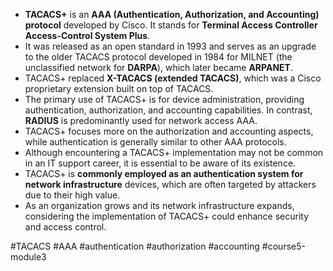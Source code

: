 - **TACACS+** is an **AAA (Authentication, Authorization, and Accounting) protocol** developed by Cisco. It stands for **Terminal Access Controller Access-Control System Plus**.
- It was released as an open standard in 1993 and serves as an upgrade to the older TACACS protocol developed in 1984 for MILNET (the unclassified network for **DARPA**), which later became **ARPANET**.
- TACACS+ replaced **X-TACACS (extended TACACS)**, which was a Cisco proprietary extension built on top of TACACS.
- The primary use of TACACS+ is for device administration, providing authentication, authorization, and accounting capabilities. In contrast, **RADIUS** is predominantly used for network access AAA.
- TACACS+ focuses more on the authorization and accounting aspects, while authentication is generally similar to other AAA protocols.
- Although encountering a TACACS+ implementation may not be common in an IT support career, it is essential to be aware of its existence.
- TACACS+ is **commonly employed as an authentication system for network infrastructure** devices, which are often targeted by attackers due to their high value.
- As an organization grows and its network infrastructure expands, considering the implementation of TACACS+ could enhance security and access control.

#TACACS #AAA #authentication #authorization #accounting #course5-module3 